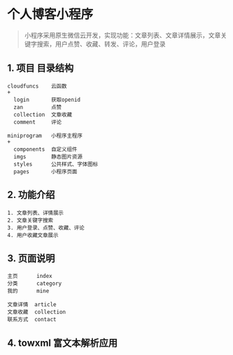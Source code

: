 # 个人博客小程序

> 小程序采用原生微信云开发，实现功能：文章列表、文章详情展示，文章关键字搜索，用户点赞、收藏、转发、评论，用户登录

## 1. 项目 目录结构

```
cloudfuncs    云函数
+
  login       获取openid
  zan         点赞
  collection  文章收藏
  comment     评论

miniprogram   小程序主程序
+ 
  components  自定义组件
  imgs        静态图片资源
  styles      公共样式、字体图标
  pages       小程序页面

```

## 2. 功能介绍
```
1. 文章列表、详情展示
2. 文章关键字搜索
3. 用户登录、点赞、收藏、评论
4. 用户收藏文章展示
```

## 3. 页面说明
```
主页      index
分类      category
我的      mine

文章详情  article
文章收藏  collection
联系方式  contact
```
## 4. towxml 富文本解析应用